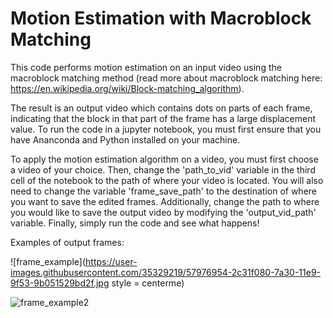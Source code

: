 # Motion Estimation with Macroblock Matching

This code performs motion estimation on an input video using the macroblock matching method (read more about macroblock matching here: https://en.wikipedia.org/wiki/Block-matching_algorithm). 

The result is an output video which contains dots on parts of each frame, indicating that the block in that part of the frame has a large displacement value. To run the code in a jupyter notebook, you must first ensure that you have Ananconda and Python installed on your machine. 

To apply the motion estimation algorithm on a video, you must first choose a video of your choice. Then, change the 'path_to_vid'
variable in the third cell of the notebook to the path of where your video is located. You will also need to change the variable
'frame_save_path' to the destination of where you want to save the edited frames. Additionally, change the path to where you would 
like to save the output video by modifying the 'output_vid_path' variable. Finally, simply run the code and see what happens! 

Examples of output frames: 

![frame_example](https://user-images.githubusercontent.com/35329219/57976954-2c31f080-7a30-11e9-9f53-9b051529bd2f.jpg style = centerme)

![frame_example2](https://user-images.githubusercontent.com/35329219/57976958-44097480-7a30-11e9-9df2-75f81a5095a6.jpg)
